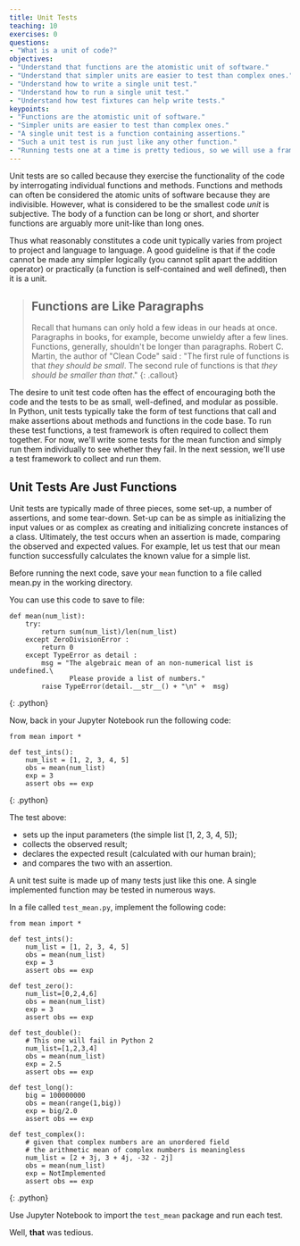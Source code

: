 ```yaml
---
title: Unit Tests
teaching: 10
exercises: 0
questions:
- "What is a unit of code?"
objectives:
- "Understand that functions are the atomistic unit of software."
- "Understand that simpler units are easier to test than complex ones."
- "Understand how to write a single unit test."
- "Understand how to run a single unit test."
- "Understand how test fixtures can help write tests."
keypoints:
- "Functions are the atomistic unit of software."
- "Simpler units are easier to test than complex ones."
- "A single unit test is a function containing assertions."
- "Such a unit test is run just like any other function."
- "Running tests one at a time is pretty tedious, so we will use a framework instead."
---
```


Unit tests are so called because they exercise the functionality of the code by
interrogating individual functions and methods. Functions and methods can often
be considered the atomic units of software because they are indivisible.
However, what is considered to be the smallest code _unit_ is subjective. The
body of a function can be long or short, and shorter functions are arguably
more unit-like than long ones.

Thus what reasonably constitutes a code unit typically varies from project to
project and language to language.  A good guideline is that if the code cannot
be made any simpler logically (you cannot split apart the addition operator) or
practically (a function is self-contained and well defined), then it is a unit. 

> ## Functions are Like Paragraphs
>
> Recall that humans can only hold a few ideas in our heads at once. Paragraphs
> in books, for example, become unwieldy after a few lines. Functions, generally,
> shouldn't be longer than paragraphs.
> Robert C. Martin, the author of "Clean Code" said : "The first rule of
> functions is that _they should be small_. The second rule of functions is that
> _they should be smaller than that_." 
{: .callout}

The desire to unit test code often has the effect of encouraging both the
code and the tests to be as small, well-defined, and modular as possible.  
In Python, unit tests typically take the form of test functions that call and make
assertions about methods and functions in the code base.  To run these test
functions, a test framework is often required to collect them together. For
now, we'll write some tests for the mean function and simply run them
individually to see whether they fail. In the next session, we'll use a test
framework to collect and run them.

## Unit Tests Are Just Functions

Unit tests are typically made of three pieces, some set-up, a number of
assertions, and some tear-down. Set-up can be as simple as initializing the
input values or as complex as creating and initializing concrete instances of a
class. Ultimately, the test occurs when an assertion is made, comparing the
observed and expected values. For example, let us test that our mean function 
successfully calculates the known value for a simple list.

Before running the next code, save your `mean` function to a file called mean.py in the working directory.

You can use this code to save to file:

~~~
def mean(num_list):
    try:
        return sum(num_list)/len(num_list)
    except ZeroDivisionError :
        return 0
    except TypeError as detail :
        msg = "The algebraic mean of an non-numerical list is undefined.\
               Please provide a list of numbers."
        raise TypeError(detail.__str__() + "\n" +  msg)
~~~
{: .python}

Now, back in your Jupyter Notebook run the following code:

~~~
from mean import *

def test_ints():
    num_list = [1, 2, 3, 4, 5]
    obs = mean(num_list)
    exp = 3
    assert obs == exp
~~~
{: .python}

The test above: 
- sets up the input parameters (the simple list [1, 2, 3, 4, 5]);
- collects the observed result;
- declares the expected result (calculated with our human brain);
- and compares the two with an assertion.

A unit test suite is made up of many tests just like this one. A single
implemented function may be tested in numerous ways.

In a file called `test_mean.py`, implement the following code:

~~~
from mean import *

def test_ints():
    num_list = [1, 2, 3, 4, 5]
    obs = mean(num_list)
    exp = 3
    assert obs == exp

def test_zero():
    num_list=[0,2,4,6]
    obs = mean(num_list)
    exp = 3
    assert obs == exp

def test_double():
    # This one will fail in Python 2
    num_list=[1,2,3,4]
    obs = mean(num_list)
    exp = 2.5
    assert obs == exp

def test_long():
    big = 100000000
    obs = mean(range(1,big))
    exp = big/2.0
    assert obs == exp

def test_complex():
    # given that complex numbers are an unordered field
    # the arithmetic mean of complex numbers is meaningless
    num_list = [2 + 3j, 3 + 4j, -32 - 2j]
    obs = mean(num_list)
    exp = NotImplemented
    assert obs == exp
~~~
{: .python}

Use Jupyter Notebook to import the `test_mean` package and run each test.

Well, **that** was tedious.
